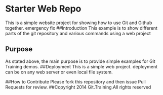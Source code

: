 # Starter Web Repo
This is a simple website project for showing how to use Git and Github together. emergency fix
##Introduction
This example is to show different parts of the git repository and various commands using a web project

## Purpose
As stated above, the main purpose is to provide simple examples for Git Training demos.
##Deployment
This is a simple web project. deployment can be on any web server or even local file system.

##How to Contribute
Please fork this repository and then issue Pull Requests for review. 
##Copyright
2014 Git.Training.All rights reserved 